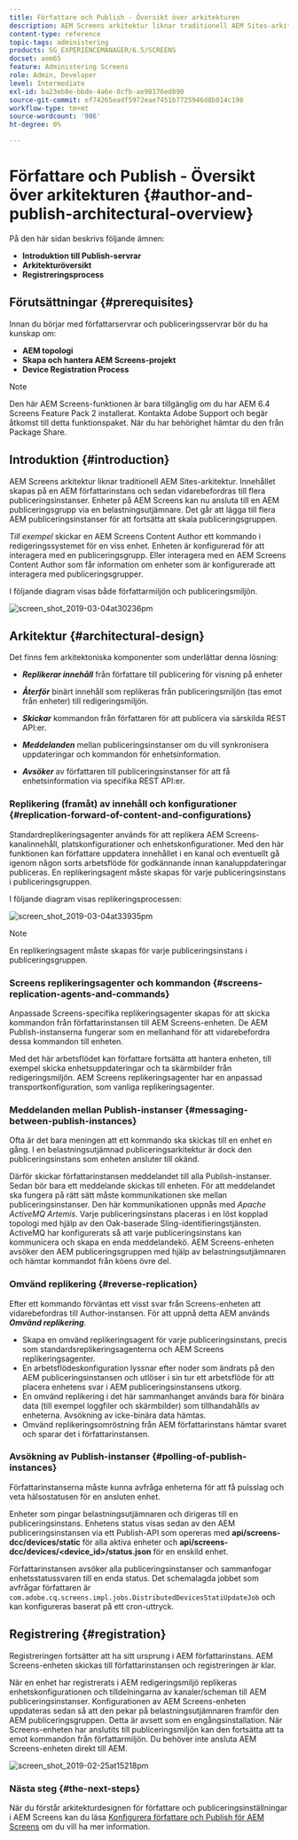 ```yaml
---
title: Författare och Publish - Översikt över arkitekturen
description: AEM Screens arkitektur liknar traditionell AEM Sites-arkitektur. Innehållet skapas på en AEM författarinstans och sedan vidarebefordras till flera publiceringsinstanser.
content-type: reference
topic-tags: administering
products: SG_EXPERIENCEMANAGER/6.5/SCREENS
docset: aem65
feature: Administering Screens
role: Admin, Developer
level: Intermediate
exl-id: ba23eb8e-bbde-4a6e-8cfb-ae98176ed890
source-git-commit: ef74265eadf5972eae7451b7725946d8b014c198
workflow-type: tm+mt
source-wordcount: '986'
ht-degree: 0%

---
```


# Författare och Publish - Översikt över arkitekturen {#author-and-publish-architectural-overview}

På den här sidan beskrivs följande ämnen:

* **Introduktion till Publish-servrar**
* **Arkitekturöversikt**
* **Registreringsprocess**

## Förutsättningar {#prerequisites}

Innan du börjar med författarservrar och publiceringsservrar bör du ha kunskap om:

* **AEM topologi**
* **Skapa och hantera AEM Screens-projekt**
* **Device Registration Process**

>[!NOTE]
>
>Den här AEM Screens-funktionen är bara tillgänglig om du har AEM 6.4 Screens Feature Pack 2 installerat. Kontakta Adobe Support och begär åtkomst till detta funktionspaket. När du har behörighet hämtar du den från Package Share.

## Introduktion {#introduction}

AEM Screens arkitektur liknar traditionell AEM Sites-arkitektur. Innehållet skapas på en AEM författarinstans och sedan vidarebefordras till flera publiceringsinstanser. Enheter på AEM Screens kan nu ansluta till en AEM publiceringsgrupp via en belastningsutjämnare. Det går att lägga till flera AEM publiceringsinstanser för att fortsätta att skala publiceringsgruppen.

*Till exempel* skickar en AEM Screens Content Author ett kommando i redigeringssystemet för en viss enhet. Enheten är konfigurerad för att interagera med en publiceringsgrupp. Eller interagera med en AEM Screens Content Author som får information om enheter som är konfigurerade att interagera med publiceringsgrupper.

I följande diagram visas både författarmiljön och publiceringsmiljön.

![screen_shot_2019-03-04at30236pm](assets/screen_shot_2019-03-04at30236pm.png)

## Arkitektur {#architectural-design}

Det finns fem arkitektoniska komponenter som underlättar denna lösning:

* ***Replikerar innehåll*** från författare till publicering för visning på enheter

* ***Återför*** binärt innehåll som replikeras från publiceringsmiljön (tas emot från enheter) till redigeringsmiljön.
* ***Skickar*** kommandon från författaren för att publicera via särskilda REST API:er.
* ***Meddelanden*** mellan publiceringsinstanser om du vill synkronisera uppdateringar och kommandon för enhetsinformation.
* ***Avsöker*** av författaren till publiceringsinstanser för att få enhetsinformation via specifika REST API:er.

### Replikering (framåt) av innehåll och konfigurationer {#replication-forward-of-content-and-configurations}

Standardreplikeringsagenter används för att replikera AEM Screens-kanalinnehåll, platskonfigurationer och enhetskonfigurationer. Med den här funktionen kan författare uppdatera innehållet i en kanal och eventuellt gå igenom någon sorts arbetsflöde för godkännande innan kanaluppdateringar publiceras. En replikeringsagent måste skapas för varje publiceringsinstans i publiceringsgruppen.

I följande diagram visas replikeringsprocessen:

![screen_shot_2019-03-04at33935pm](assets/screen_shot_2019-03-04at33935pm.png)

>[!NOTE]
>
>En replikeringsagent måste skapas för varje publiceringsinstans i publiceringsgruppen.

### Screens replikeringsagenter och kommandon {#screens-replication-agents-and-commands}

Anpassade Screens-specifika replikeringsagenter skapas för att skicka kommandon från författarinstansen till AEM Screens-enheten. De AEM Publish-instanserna fungerar som en mellanhand för att vidarebefordra dessa kommandon till enheten.

Med det här arbetsflödet kan författare fortsätta att hantera enheten, till exempel skicka enhetsuppdateringar och ta skärmbilder från redigeringsmiljön. AEM Screens replikeringsagenter har en anpassad transportkonfiguration, som vanliga replikeringsagenter.

### Meddelanden mellan Publish-instanser {#messaging-between-publish-instances}

Ofta är det bara meningen att ett kommando ska skickas till en enhet en gång. I en belastningsutjämnad publiceringsarkitektur är dock den publiceringsinstans som enheten ansluter till okänd.

Därför skickar författarinstansen meddelandet till alla Publish-instanser. Sedan bör bara ett meddelande skickas till enheten. För att meddelandet ska fungera på rätt sätt måste kommunikationen ske mellan publiceringsinstanser. Den här kommunikationen uppnås med *Apache ActiveMQ Artemis*. Varje publiceringsinstans placeras i en löst kopplad topologi med hjälp av den Oak-baserade Sling-identifieringstjänsten. ActiveMQ har konfigurerats så att varje publiceringsinstans kan kommunicera och skapa en enda meddelandekö. AEM Screens-enheten avsöker den AEM publiceringsgruppen med hjälp av belastningsutjämnaren och hämtar kommandot från köens övre del.

### Omvänd replikering {#reverse-replication}

Efter ett kommando förväntas ett visst svar från Screens-enheten att vidarebefordras till Author-instansen. För att uppnå detta AEM används ***Omvänd replikering***.

* Skapa en omvänd replikeringsagent för varje publiceringsinstans, precis som standardsreplikeringsagenterna och AEM Screens replikeringsagenter.
* En arbetsflödeskonfiguration lyssnar efter noder som ändrats på den AEM publiceringsinstansen och utlöser i sin tur ett arbetsflöde för att placera enhetens svar i AEM publiceringsinstansens utkorg.
* En omvänd replikering i det här sammanhanget används bara för binära data (till exempel loggfiler och skärmbilder) som tillhandahålls av enheterna. Avsökning av icke-binära data hämtas.
* Omvänd replikeringsomröstning från AEM författarinstans hämtar svaret och sparar det i författarinstansen.

### Avsökning av Publish-instanser {#polling-of-publish-instances}

Författarinstanserna måste kunna avfråga enheterna för att få pulsslag och veta hälsostatusen för en ansluten enhet.

Enheter som pingar belastningsutjämnaren och dirigeras till en publiceringsinstans. Enhetens status visas sedan av den AEM publiceringsinstansen via ett Publish-API som opereras med **api/screens-dcc/devices/static** för alla aktiva enheter och **api/screens-dcc/devices/&lt;device_id>/status.json** för en enskild enhet.

Författarinstansen avsöker alla publiceringsinstanser och sammanfogar enhetsstatussvaren till en enda status. Det schemalagda jobbet som avfrågar författaren är `com.adobe.cq.screens.impl.jobs.DistributedDevicesStatiUpdateJob` och kan konfigureras baserat på ett cron-uttryck.

## Registrering {#registration}

Registreringen fortsätter att ha sitt ursprung i AEM författarinstans. AEM Screens-enheten skickas till författarinstansen och registreringen är klar.

När en enhet har registrerats i AEM redigeringsmiljö replikeras enhetskonfigurationen och tilldelningarna av kanaler/scheman till AEM publiceringsinstanser. Konfigurationen av AEM Screens-enheten uppdateras sedan så att den pekar på belastningsutjämnaren framför den AEM publiceringsgruppen. Detta är avsett som en engångsinstallation. När Screens-enheten har anslutits till publiceringsmiljön kan den fortsätta att ta emot kommandon från författarmiljön. Du behöver inte ansluta AEM Screens-enheten direkt till AEM.

![screen_shot_2019-02-25at15218pm](assets/screen_shot_2019-02-25at15218pm.png)

### Nästa steg {#the-next-steps}

När du förstår arkitekturdesignen för författare och publiceringsinställningar i AEM Screens kan du läsa [Konfigurera författare och Publish för AEM Screens](author-and-publish.md) om du vill ha mer information.
